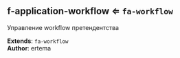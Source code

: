 <a name="module_f-application-workflow"></a>

## f-application-workflow ⇐ <code>fa-workflow</code>
Управление workflow претендентства

**Extends**: <code>fa-workflow</code>  
**Author**: ertema  
